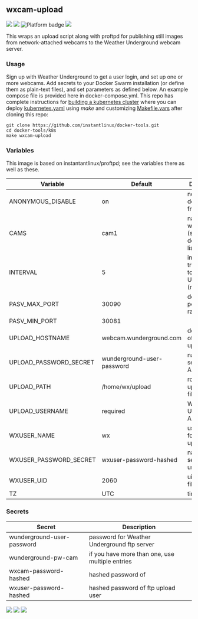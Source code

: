 ## wxcam-upload
[![](https://img.shields.io/docker/v/instantlinux/wxcam-upload?sort=date)](https://microbadger.com/images/instantlinux/wxcam-upload "Version badge") [![](https://images.microbadger.com/badges/image/instantlinux/wxcam-upload.svg)](https://microbadger.com/images/instantlinux/wxcam-upload "Image badge") ![](https://img.shields.io/badge/platform-amd64%20arm64%20arm%2Fv6%20arm%2Fv7-blue "Platform badge") [![](https://img.shields.io/badge/dockerfile-latest-blue)](https://gitlab.com/instantlinux/docker-tools/-/blob/master/images/wxcam-upload/Dockerfile "dockerfile")

This wraps an upload script along with proftpd for publishing still images from network-attached webcams to the Weather Underground webcam server.

### Usage

Sign up with Weather Underground to get a user login, and set up one or more webcams. Add secrets to your Docker Swarm installation (or define them as plain-text files), and set parameters as defined below. An example compose file is provided here in docker-compose.yml. This repo has complete instructions for
[building a kubernetes cluster](https://github.com/instantlinux/docker-tools/blob/master/k8s/README.md) where you can deploy [kubernetes.yaml](https://github.com/instantlinux/docker-tools/blob/master/images/wxcam-upload/kubernetes.yaml) using _make_ and customizing [Makefile.vars](https://github.com/instantlinux/docker-tools/blob/master/k8s/Makefile.vars) after cloning this repo:
~~~
git clone https://github.com/instantlinux/docker-tools.git
cd docker-tools/k8s
make wxcam-upload
~~~

### Variables

This image is based on instantantlinux/proftpd; see the variables there as well as these.

Variable | Default | Description |
-------- | ------- | ----------- |
ANONYMOUS_DISABLE | on | no downloads from local ftp
CAMS | cam1 | names of webcams (space-delimited list)
INTERVAL | 5 | interval for transmitting to Weather Underground (minutes)
PASV_MAX_PORT | 30090 | docker-host port number range
PASV_MIN_PORT | 30081 |
UPLOAD_HOSTNAME | webcam.wunderground.com | destination of image uploads
UPLOAD_PASSWORD_SECRET | wunderground-user-password | name of secret for API
UPLOAD_PATH | /home/wx/upload | root of uploaded files
UPLOAD_USERNAME | required | Weather Underground API user
WXUSER_NAME | wx | username for wx upload
WXUSER_PASSWORD_SECRET | wxuser-password-hashed | name of secret for ftp user
WXUSER_UID | 2060 | uid of wx files
TZ | UTC | timezone

### Secrets

Secret | Description
------ | -----------
wunderground-user-password | password for Weather Underground ftp server
wunderground-pw-cam | if you have more than one, use multiple entries
wxcam-password-hashed | hashed password of 
wxuser-password-hashed | hashed password of ftp upload user

[![](https://images.microbadger.com/badges/license/instantlinux/wxcam-upload)](https://microbadger.com/images/instantlinux/wxcam-upload "License badge") [![](https://img.shields.io/badge/code-proftpd%2Fproftpd-blue.svg)](https://github.com/proftpd/proftpd "Code repo") [![](https://img.shields.io/badge/code-nftpd_com%2Fclient-blue.svg)](http://www.ncftpd.com/download "Code repo")
